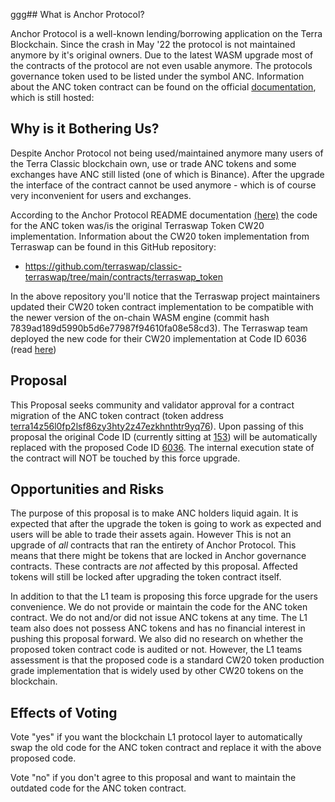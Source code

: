 ggg## What is Anchor Protocol?

Anchor Protocol is a well-known lending/borrowing application on the Terra Blockchain. Since the crash in May '22 the protocol is not maintained anymore by it's original owners. Due to the latest WASM upgrade most of the contracts of the protocol are not even usable anymore. The protocols governance token used to be listed under the symbol ANC. Information about the ANC token contract can be found on the official [documentation](https://docs.anchorprotocol.com/anchor-2/smart-contracts/deployed-contracts#cw20-compliant-token-contracts-4), which is still hosted:

## Why is it Bothering Us?

Despite Anchor Protocol not being used/maintained anymore many users of the Terra Classic blockchain own, use or trade ANC tokens and some exchanges have ANC still listed (one of which is Binance). After the upgrade the interface of the contract cannot be used anymore - which is of course very inconvenient for users and exchanges.

According to the Anchor Protocol README documentation [(here)](https://github.com/Anchor-Protocol/anchor-token-contracts/blob/main/README.md) the code for the ANC token was/is the original Terraswap Token CW20 implementation. Information about the CW20 token implementation from Terraswap can be found in this GitHub repository:

- https://github.com/terraswap/classic-terraswap/tree/main/contracts/terraswap_token

In the above repository you'll notice that the Terraswap project maintainers updated their CW20 token contract implementation to be compatible with the newer version of the on-chain WASM engine (commit hash 7839ad189d5990b5d6e77987f94610fa08e58cd3). The Terraswap team deployed the new code for their CW20 implementation at Code ID 6036 (read [here](https://docs.terraswap.io/docs/resources/contract-addresses/#columbus-5-mainnet))

## Proposal

This Proposal seeks community and validator approval for a contract migration of the ANC token contract (token address [terra14z56l0fp2lsf86zy3hty2z47ezkhnthtr9yq76](https://terra-classic-lcd.publicnode.com/cosmwasm/wasm/v1/contract/terra14z56l0fp2lsf86zy3hty2z47ezkhnthtr9yq76)). Upon passing of this proposal the original Code ID (currently sitting at [153](https://terra-classic-lcd.publicnode.com/cosmwasm/wasm/v1/code/153)) will be automatically replaced with the proposed Code ID [6036](https://terra-classic-lcd.publicnode.com/cosmwasm/wasm/v1/code/6036). The internal execution state of the contract will NOT be touched by this force upgrade.

## Opportunities and Risks

The purpose of this proposal is to make ANC holders liquid again. It is expected that after the upgrade the token is going to work as expected and users will be able to trade their assets again. However This is not an upgrade of *all* contracts that ran the entirety of Anchor Protocol. This means that there might be tokens that are locked in Anchor governance contracts. These contracts are *not* affected by this proposal. Affected tokens will still be locked after upgrading the token contract itself.

In addition to that the L1 team is proposing this force upgrade for the users convenience. We do not provide or maintain the code for the ANC token contract. We do not and/or did not issue ANC tokens at any time. The L1 team also does not possess ANC tokens and has no financial interest in pushing this proposal forward. We also did no research on whether the proposed token contract code is audited or not. However, the L1 teams assessment is that the proposed code is a standard CW20 token production grade implementation that is widely used by other CW20 tokens on the blockchain.

## Effects of Voting

Vote "yes" if you want the blockchain L1 protocol layer to automatically swap the old code for the ANC token contract and replace it with the above proposed code.

Vote "no" if you don't agree to this proposal and want to maintain the outdated code for the ANC token contract.
